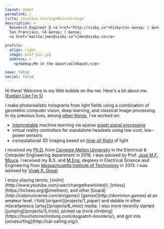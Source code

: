 ```yaml
---
layout: about
permalink: /
title: Jonathan <strong>Mei</strong>
description: >
  Research Engineer @ <a href="http://visby.io">Visby</a> &ensp; | &ensp;
  San Francisco, CA &ensp; | &ensp;
  <a href="mailto:jmei@visby.io">jmei@visby.io</a>

profile:
  align: right
  image: prof_pic.jpg
  address: >
    <p>&emsp;Me in the &quot;wild&quot;</p>

news: false
social: false
---
```


<script>
var kindergarten = false;
var prof25 = document.getElementById("profile_pic").src;
function fade() {
  pp = document.getElementById("profile_pic");
  pp.style.transition = 0.2;
  a25 = document.getElementById("age25");
  a5 = document.getElementById("age5");
  ad = document.getElementById("address");
  E5 = document.getElementById("ELI5");


  if (!kindergarten) {
    a5.style.position = "relative";
    $("#age5").fadeToggle();
    $("#age25").fadeToggle();
    a5.style.display = "inline";
    a25.style.position = "absolute";

    $("#profile_pic").fadeToggle(200);
    setTimeout(function() {pp.src = "assets/img/prof_age5.jpg";}, 200);
    E5.innerHTML = "Explain Like I'm 25";
    ad.innerHTML = "&emsp;Me being wild";
    $("#profile_pic").fadeToggle(200);
  }
  else {
    a25.style.position = "relative";
    $("#age25").fadeToggle();
    $("#age5").fadeToggle();
    a25.style.display = "inline";
    a5.style.position = "absolute";

    $("#profile_pic").fadeToggle(200);
    setTimeout(function() {pp.src = prof25;}, 200);
    E5.innerHTML = "Explain Like I'm 5";
    ad.innerHTML = "&emsp;Me in the &quot;wild&quot;";
    $("#profile_pic").fadeToggle(200);
  }

  kindergarten = !kindergarten;
}
</script>
Hi there! Welcome to my little bubble on the net. Here's a bit about me. [<a href="#" id="ELI5" onclick="fade(); return false">Explain Like I'm 5</a>]

<div id="fader" style="position:relative">
  <div id="age25">
    <p>
      I make photorealistic holograms from light fields using a combination of geometric computer vision, deep learning, and classical image processing.
      In my previous lives, among <a href="https://scholar.google.com/citations?user=bm4orewAAAAJ">other things</a>, I've worked on:
      <ul>
       <li> <a href="https://ieeexplore.ieee.org/abstract/document/8320856">interpretable</a> machine learning via sparse <a href="https://ieeexplore.ieee.org/abstract/document/7763882">graph signal processing</a></li>
       <li> virtual reality controllers for standalone headsets using low-cost, low-power sensors</li>
       <li> computational 3D imaging based on <a href="https://ieeexplore.ieee.org/abstract/document/6738075/">time-of-flight</a> of light</li>
      </ul>
    </p>
    <p>
      I received my <a href="https://kilthub.cmu.edu/ndownloader/files/12255548">Ph.D.</a> from <a href="http://cmu.edu/">Carnegie Mellon University</a> in the Electrical & Computer Engineering department in 2018.
      I was advised by Prof. <a href="http://users.ece.cmu.edu/~moura/">José M.F. Moura</a>.
      I received my B.S. and <a href="https://dspace.mit.edu/bitstream/handle/1721.1/85609/870686410-MIT.pdf?sequence=2">M.Eng.</a> degrees in Electrical Science and Engineering from <a href="http://mit.edu/">Massachusetts Institute of Technology</a> in 2013.
      I was advised by <a href="https://www.rle.mit.edu/stir/">Vivek K. Goyal</a>.
    </p>
  </div>

  <div id="age5" style="position:absolute;display:none">
    <p>
      I make beautiful 3D videos and pictures by describing how cameras capture light, a sprinkle of black magic, and instagram filters.
      I also used to work on <a href="https://scholar.google.com/citations?user=bm4orewAAAAJ">other things</a> like:
      <ul>
       <li> <a href="https://ieeexplore.ieee.org/abstract/document/7763882">crazy connected computer models</a> that can be <a href="https://ieeexplore.ieee.org/abstract/document/8320856">easily explained</a> to people</li>
       <li> 3D video game controllers for virtual reality that were cheap but good</li>
       <li> measuring how far away things are using the <a href="https://ieeexplore.ieee.org/abstract/document/6738075/">time it takes for light</a> to hit things and bounce back to the camera</li>
      </ul>
    </p>
    <p>
      I got a <a href="https://kilthub.cmu.edu/ndownloader/files/12255548">fancy piece of paper</a> saying I did a lot of hard math and science from <a href="http://cmu.edu/">a good school</a> in 2018.
      I was helped along by Prof. <a href="http://users.ece.cmu.edu/~moura/">José M.F. Moura</a>.
      Before that, I got some other <a href="https://dspace.mit.edu/bitstream/handle/1721.1/85609/870686410-MIT.pdf?sequence=2">fancy pieces of paper</a> saying I was ready to get a job doing hard math and that I had started to do some science, this time from a different <a href="http://mit.edu/">good school</a> in 2013.
      There, I was helped along by <a href="https://www.rle.mit.edu/stir/">Vivek K. Goyal</a>.
    </p>
  </div>
</div>
I enjoy playing tennis, [violin](http://www.youtube.com/user/changethewhirled/), [chess](https://lichess.org/@/meihem), and other [board](http://catanuniverse.com/en/game/) [games](http://dominion.games) at an amateur level.
I fold [origami](projects/1_paper) and dabble in other miscellaneous [artsy](projects/6_misc) media.
I also more recently started [jumping](projects/3_trick), picked up [rock climbing](https://touchstoneclimbing.com/dogpatch-boulders/), and got into [windsurfing](http://cal-sailing.org/).


